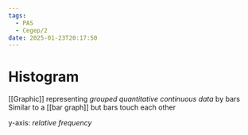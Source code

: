 ```yaml
---
tags:
  - PAS
  - Cegep/2
date: 2025-01-23T20:17:50
---
```


# Histogram

[[Graphic]] representing *grouped quantitative continuous data* by bars
Similar to a [[bar graph]] but bars touch each other

y-axis: *relative frequency*
